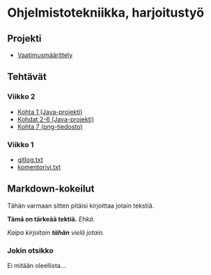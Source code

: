 # Ohjelmistotekniikka, harjoitustyö

## Projekti

* [Vaatimusmäärittely]()

## Tehtävät

### Viikko 2

* [Kohta 1 (Java-projekti)](https://github.com/JustAGoldeneye/ot-harjoitustyo/tree/master/laskarit/viikko2/Maksukortti)
* [Kohdat 2-6 (Java-projekti)](https://github.com/JustAGoldeneye/ot-harjoitustyo/tree/master/laskarit/viikko2/Unicafe)
* [Kohta 7 (png-tiedosto)](https://github.com/JustAGoldeneye/ot-harjoitustyo/blob/master/laskarit/viikko2/testikattavuusraportti.png)

### Viikko 1

* [gitlog.txt](https://github.com/JustAGoldeneye/ot-harjoitustyo/blob/master/laskarit/viikko1/gitlog.txt)
* [komentorivi.txt](https://github.com/JustAGoldeneye/ot-harjoitustyo/blob/master/laskarit/viikko1/komentorivi.txt)

## Markdown-kokeilut

Tähän varmaan sitten pitäisi kirjoittaa jotain tekstiä.

**Tämä on tärkeää tektiä.** *Ehkä.*

_Kaipa kirjoitain **tähän** vielä jotain._

### Jokin otsikko

Ei mitään oleellista...
